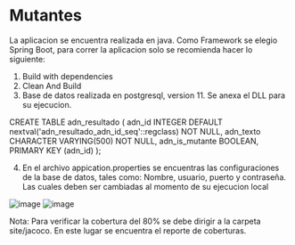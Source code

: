 # Mutantes

La aplicacion se encuentra realizada en java. Como Framework se elegio Spring Boot, para correr la aplicacion solo se recomienda hacer lo siguiente:

1. Build with dependencies
2. Clean And Build
3. Base de datos realizada en postgresql, version 11. Se anexa el DLL para su ejecucion. 

CREATE TABLE
    adn_resultado
    (
        adn_id INTEGER DEFAULT nextval('adn_resultado_adn_id_seq'::regclass) NOT NULL,
        adn_texto CHARACTER VARYING(500) NOT NULL,
        adn_is_mutante BOOLEAN,
        PRIMARY KEY (adn_id)
    );
    
    
4. En el archivo appication.properties se encuentras las configuraciones de la base de datos, tales como:
Nombre, usuario, puerto y contraseña. Las cuales deben ser cambiadas al momento de su ejecucion local

![image](https://user-images.githubusercontent.com/31300075/187099381-d39c3f8d-c343-4c14-9ce1-272aa922ee62.png)
![image](https://user-images.githubusercontent.com/31300075/187099576-23e5a601-7803-4340-9378-08376f007259.png)


Nota: Para verificar la cobertura del 80% se debe dirigir a la carpeta site/jacoco. En este lugar se encuentra el reporte de coberturas. 
